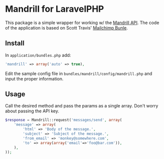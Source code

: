 # Mandrill for LaravelPHP #

This package is a simple wrapper for working w/ the [Mandrill API](http://mandrillapp.com/api/docs/).
The code of the application is based on Scott Travis' [Mailchimp Bunle](https://github.com/swt83/laravel-mailchimp).

## Install ##

In ``application/bundles.php`` add:

```php
'mandrill' => array('auto' => true),
```

Edit the sample config file in ``bundles/mandrill/config/mandrill.php`` and input the proper information.

## Usage ##

Call the desired method and pass the params as a single array.  Don't worry about passing the API key.

```php
$response = Mandrill::request('messages/send', array(
	'message' => array(
		'html' => 'Body of the message.',
		'subject' => 'Subject of the message.',
		'from_email' => 'monkey@somewhere.com',
		'to' => array(array('email'=>'foo@bar.com')),
	),
));
```
